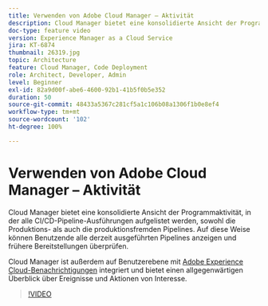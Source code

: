 ```yaml
---
title: Verwenden von Adobe Cloud Manager – Aktivität
description: Cloud Manager bietet eine konsolidierte Ansicht der Programmaktivität, in der alle CI/CD-Pipeline-Ausführungen aufgelistet werden, sowohl die Produktions- als auch die produktionsfremden Pipelines. Auf diese Weise können Benutzende alle derzeit ausgeführten Pipelines anzeigen und frühere Bereitstellungen überprüfen.
doc-type: feature video
version: Experience Manager as a Cloud Service
jira: KT-6874
thumbnail: 26319.jpg
topic: Architecture
feature: Cloud Manager, Code Deployment
role: Architect, Developer, Admin
level: Beginner
exl-id: 82a9d00f-abe6-4600-92b1-41b5f0b5e352
duration: 50
source-git-commit: 48433a5367c281cf5a1c106b08a1306f1b0e8ef4
workflow-type: tm+mt
source-wordcount: '102'
ht-degree: 100%

---
```


# Verwenden von Adobe Cloud Manager – Aktivität

Cloud Manager bietet eine konsolidierte Ansicht der Programmaktivität, in der alle CI/CD-Pipeline-Ausführungen aufgelistet werden, sowohl die Produktions- als auch die produktionsfremden Pipelines. Auf diese Weise können Benutzende alle derzeit ausgeführten Pipelines anzeigen und frühere Bereitstellungen überprüfen.

Cloud Manager ist außerdem auf Benutzerebene mit [Adobe Experience Cloud-Benachrichtigungen](https://experienceleague.adobe.com/docs/experience-manager-cloud-manager/using/how-to-use/notifications.html?lang=de) integriert und bietet einen allgegenwärtigen Überblick über Ereignisse und Aktionen von Interesse.

>[!VIDEO](https://video.tv.adobe.com/v/26319?quality=12&learn=on)
